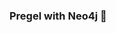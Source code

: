### Pregel with Neo4j 🚀



































































































































 















































